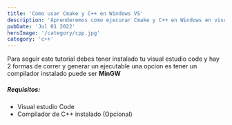 ```yaml
---
title: 'Como usar Cmake y C++ en Windows VS'
description: 'Aprenderemos como ejecurar Cmake y C++ en Windows en visual estudio code.'
pubDate: 'Jul 01 2022'
heroImage: '/category/cpp.jpg'
category: 'c++'
---
```



Para seguir este tutorial debes tener instalado tu visual estudio code y hay 2 formas de correr y generar un ejecutable una opcion es tener un compilador instalado puede ser **MinGW**

##### Requisitos:
* Visual estudio Code
* Compilador de C++ instalado (Opcional)


